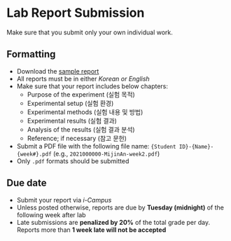 # Lab Report Submission

Make sure that you submit only your own individual work.

## Formatting

- Download the [sample report](https://www.dropbox.com/s/jp2tiltdkh3fl7l/dbproject-report-example.docx?dl=1)
- All reports must be in either *Korean or English*
- Make sure that your report includes below chapters:
    - Purpose of the experiment (실험 목적)
    - Experimental setup (실험 환경)
    - Experimental methods (실험 내용 및 방법)
    - Experimental results (실험 결과)
    - Analysis of the results (실험 결과 분석)
    - Reference; if necessary (참고 문헌)
- Submit a PDF file with the following file name: `{Student ID}-{Name}-{week#}.pdf` (e.g., `2021000000-MijinAn-week2.pdf`)
- Only `.pdf` formats should be submitted

## Due date

- Submit your report via *i-Campus*
- Unless posted otherwise, reports are due by **Tuesday (midnight)** of the following week after lab
- Late submissions are **penalized by 20%** of the total grade per day. Reports more than **1 week late will not be accepted**